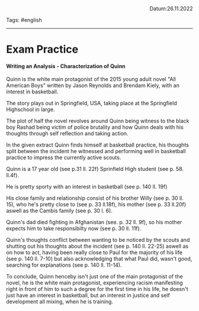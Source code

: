 <p align="right">Datum:26.11.2022</p>

Tags: #english 

---
# Exam Practice
#### Writing an Analysis -  Characterization of Quinn
Quinn is the white main protagonist of the 2015 young adult novel "All American Boys" written by Jason Reynolds and Brendam Kiely, with an interest in basketball.

The story plays out in Springfield, USA, taking place at the Springfield Highschool in large.

The plot of half the novel revolves around Quinn being witness to the black boy Rashad being victim of police brutality and how Quinn deals with his thoughts through self reflection and taking action.

In the given extract Quinn finds himself at basketball practice, his thoughts split between the incident he witnessed and performing well in basketball practice to impress the currently active scouts.

Quinn is a 17 year old (see p.31 ll. 22f) Sprinfield High student (see p. 58. ll.4f).

He is pretty sporty with an interest in basketball (see p. 140 ll. 19f)

His close family and relationship consist of his brother Willy (see p. 30 ll. 15), who he's pretty close to (see p. 33 ll.18f), his mother (see p. 33 ll.20f) aswell as the Cambis family (see p. 30 l. 6).

Quinn's dad died fighting in Afghanistan (see. p. 32 ll. 9f), so his mother expects him to take responsibilty now (see p. 30 ll. 11f).

Quinn's thoughts conflict between wanting to be noticed by the scouts and shutting out his thoughts about the incident (see p. 140 ll. 22-25) aswell as   on how to act, having been really close to Paul for the majority of his life (see p. 140 ll. 7-10) but also acknowledging  that what Paul did, wasn't good, searching for explanations (see p. 140 ll. 11-14).

To conclude, Quinn henceby isn't just one of the main protagonist of the novel, he is the white main protagonist, experiencing racism manifesting right in front of him to such a degree for the first time in his life, he doesn't just have an interest in basketball, but an interest in justice and self development all mixing, when he is training.
